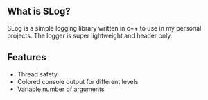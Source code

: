 ## What is SLog?
SLog is a simple logging library written in c++ to use in my personal projects. The logger is super lightweight and header only.

## Features
- Thread safety
- Colored console output for different levels
- Variable number of arguments